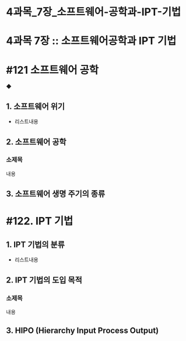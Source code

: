 # 4과목_7장_소프트웨어-공학과-IPT-기법

# 4과목 7장 :: 소프트웨어공학과 IPT 기법

# #121 소프트웨어 공학

◆ 

## 1. 소프트웨어 위기

- 리스트내용

## 2. 소프트웨어 공학

### 소제목

내용

## 3. 소프트웨어 생명 주기의 종류

# #122. IPT 기법

## 1. IPT 기법의 분류

- 리스트내용

## 2. IPT 기법의 도입 목적

### 소제목

내용

## 3. HIPO (Hierarchy Input Process Output)